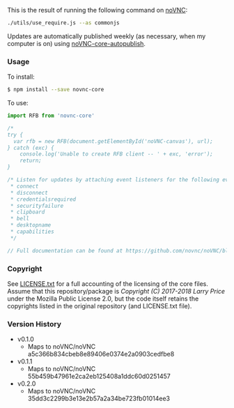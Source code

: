 This is the result of running the following command on [noVNC](https://github.com/novnc/noVNC.git):

``` bash
./utils/use_require.js --as commonjs
```

Updates are automatically published weekly (as necessary, when my computer is on) using [noVNC-core-autopublish](https://github.com/larryprice/novnc-core-autopublish).

### Usage ###

To install:

``` bash
$ npm install --save novnc-core
```

To use:

``` javascript
import RFB from 'novnc-core'

/*
try {
  var rfb = new RFB(document.getElementById('noVNC-canvas'), url);
} catch (exc) {
    console.log('Unable to create RFB client -- ' + exc, 'error');
    return;
}

/* Listen for updates by attaching event listeners for the following events:
 * connect
 * disconnect
 * credentialsrequired
 * securityfailure
 * clipboard
 * bell
 * desktopname
 * capabilities
 */

// Full documentation can be found at https://github.com/novnc/noVNC/blob/35dd3c2299b3e13e2b57a2a34be723fb01014ee3/docs/API.md

```

### Copyright ###

See [LICENSE.txt](LICENSE.txt) for a full accounting of the licensing of the core files. Assume that this repository/package is _Copyright (C) 2017-2018 Larry Price_ under the Mozilla Public License 2.0, but the code itself retains the copyrights listed in the original repository (and LICENSE.txt file).

### Version History ###

* v0.1.0
  * Maps to noVNC/noVNC a5c366b834cbeb8e89406e0374e2a0903cedfbe8
* v0.1.1
  * Maps to noVNC/noVNC 55b459b47961e2ca2eb125408a1ddc60d0251457
* v0.2.0
  * Maps to noVNC/noVNC 35dd3c2299b3e13e2b57a2a34be723fb01014ee3
